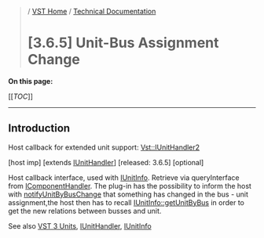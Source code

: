 >/ [VST Home](../../../index.md) / [Technical Documentation](../../Index.md)
>
># [3.6.5] Unit-Bus Assignment Change

**On this page:**

[[_TOC_]]

---

## Introduction

Host callback for extended unit support: [Vst::IUnitHandler2](https://steinbergmedia.github.io/vst3_doc/vstinterfaces/classSteinberg_1_1Vst_1_1IUnitHandler2.html)

[host imp]
[extends [IUnitHandler](https://steinbergmedia.github.io/vst3_doc/vstinterfaces/classSteinberg_1_1Vst_1_1IUnitHandler.html)]
[released: 3.6.5]
[optional]

Host callback interface, used with [IUnitInfo](https://steinbergmedia.github.io/vst3_doc/vstinterfaces/classSteinberg_1_1Vst_1_1IUnitInfo.html). Retrieve via queryInterface from [IComponentHandler](https://steinbergmedia.github.io/vst3_doc/vstinterfaces/classSteinberg_1_1Vst_1_1IComponentHandler.html). The plug-in has the possibility to inform the host with [notifyUnitByBusChange](https://steinbergmedia.github.io/vst3_doc/vstinterfaces/classSteinberg_1_1Vst_1_1IUnitHandler2.html#ad1f48213839cc5b28a612a2baaba6584) that something has changed in the bus - unit assignment,the host then has to recall [IUnitInfo::getUnitByBus](https://steinbergmedia.github.io/vst3_doc/vstinterfaces/classSteinberg_1_1Vst_1_1IUnitInfo.html#a718fa905d04d7d559bc89c7ca761413b) in order to get the new relations between busses and unit.

See also [VST 3 Units](../../VST+3+Units/Index.md), [IUnitHandler](https://steinbergmedia.github.io/vst3_doc/vstinterfaces/classSteinberg_1_1Vst_1_1IUnitHandler.html), [IUnitInfo](https://steinbergmedia.github.io/vst3_doc/vstinterfaces/classSteinberg_1_1Vst_1_1IUnitInfo.html)